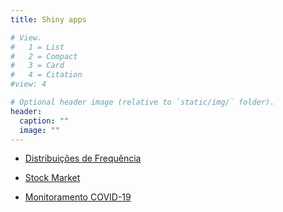```yaml
---
title: Shiny apps

# View.
#   1 = List
#   2 = Compact
#   3 = Card
#   4 = Citation
#view: 4

# Optional header image (relative to `static/img/` folder).
header:
  caption: ""
  image: ""
---
```


- [Distribuições de Frequência](https://smolski.shinyapps.io/distribuicoes/)

- [Stock Market](https://smolski.shinyapps.io/stock/)

- [Monitoramento COVID-19](https://smolski.shinyapps.io/covid19app/)
